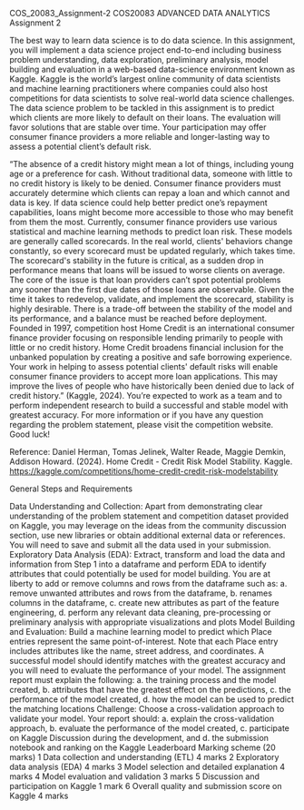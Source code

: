 COS_20083_Assignment-2
COS20083 ADVANCED DATA ANALYTICS Assignment 2

The best way to learn data science is to do data science. In this assignment, you will implement a data science project end-to-end including business problem understanding, data exploration, preliminary analysis, model building and evaluation in a web-based data-science environment known as Kaggle. Kaggle is the world’s largest online community of data scientists and machine learning practitioners where companies could also host competitions for data scientists to solve real-world data science challenges. The data science problem to be tackled in this assignment is to predict which clients are more likely to default on their loans. The evaluation will favor solutions that are stable over time. Your participation may offer consumer finance providers a more reliable and longer-lasting way to assess a potential client’s default risk.

“The absence of a credit history might mean a lot of things, including young age or a preference for cash. Without traditional data, someone with little to no credit history is likely to be denied. Consumer finance providers must accurately determine which clients can repay a loan and which cannot and data is key. If data science could help better predict one’s repayment capabilities, loans might become more accessible to those who may benefit from them the most. Currently, consumer finance providers use various statistical and machine learning methods to predict loan risk. These models are generally called scorecards. In the real world, clients' behaviors change constantly, so every scorecard must be updated regularly, which takes time. The scorecard's stability in the future is critical, as a sudden drop in performance means that loans will be issued to worse clients on average. The core of the issue is that loan providers can’t spot potential problems any sooner than the first due dates of those loans are observable. Given the time it takes to redevelop, validate, and implement the scorecard, stability is highly desirable. There is a trade-off between the stability of the model and its performance, and a balance must be reached before deployment. Founded in 1997, competition host Home Credit is an international consumer finance provider focusing on responsible lending primarily to people with little or no credit history. Home Credit broadens financial inclusion for the unbanked population by creating a positive and safe borrowing experience. Your work in helping to assess potential clients' default risks will enable consumer finance providers to accept more loan applications. This may improve the lives of people who have historically been denied due to lack of credit history.” (Kaggle, 2024). You’re expected to work as a team and to perform independent research to build a successful and stable model with greatest accuracy. For more information or if you have any question regarding the problem statement, please visit the competition website. Good luck!

Reference: Daniel Herman, Tomas Jelinek, Walter Reade, Maggie Demkin, Addison Howard. (2024). Home Credit - Credit Risk Model Stability. Kaggle. https://kaggle.com/competitions/home-credit-credit-risk-modelstability

General Steps and Requirements

Data Understanding and Collection: Apart from demonstrating clear understanding of the problem statement and competition dataset provided on Kaggle, you may leverage on the ideas from the community discussion section, use new libraries or obtain additional external data or references. You will need to save and submit all the data used in your submission.
Exploratory Data Analysis (EDA): Extract, transform and load the data and information from Step 1 into a dataframe and perform EDA to identify attributes that could potentially be used for model building. You are at liberty to add or remove columns and rows from the dataframe such as: a. remove unwanted attributes and rows from the dataframe, b. renames columns in the dataframe, c. create new attributes as part of the feature engineering, d. perform any relevant data cleaning, pre-processing or preliminary analysis with appropriate visualizations and plots
Model Building and Evaluation: Build a machine learning model to predict which Place entries represent the same point-of-interest. Note that each Place entry includes attributes like the name, street address, and coordinates. A successful model should identify matches with the greatest accuracy and you will need to evaluate the performance of your model. The assignment report must explain the following: a. the training process and the model created, b. attributes that have the greatest effect on the predictions, c. the performance of the model created, d. how the model can be used to predict the matching locations
Challenge: Choose a cross-validation approach to validate your model. Your report should: a. explain the cross-validation approach, b. evaluate the performance of the model created, c. participate on Kaggle Discussion during the development, and d. the submission notebook and ranking on the Kaggle Leaderboard
Marking scheme (20 marks) 1 Data collection and understanding (ETL) 4 marks 2 Exploratory data analysis (EDA) 4 marks 3 Model selection and detailed explanation 4 marks 4 Model evaluation and validation 3 marks 5 Discussion and participation on Kaggle 1 mark 6 Overall quality and submission score on Kaggle 4 marks
